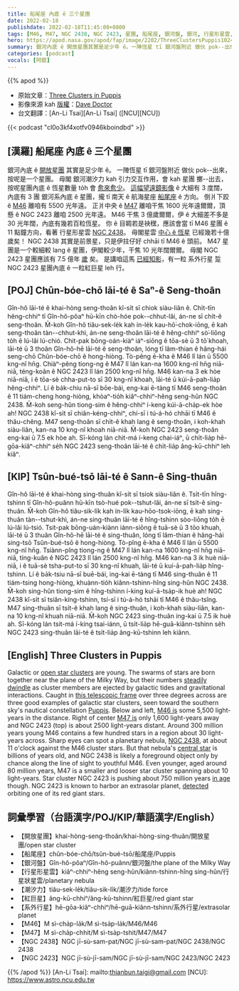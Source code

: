 ```yaml
---
title: 船尾座 內底 ê 三个星團
date: 2022-02-18
publishdate: 2022-02-18T11:45:00+0800
tags: [M46, M47, NGC 2438, NGC 2423, 星團, 船尾座, 銀河盤, 銀河, 行星形星雲, 潮汐力, 紅巨星, 系外行星]
hero: https://apod.nasa.gov/apod/fap/image/2202/ThreeClustersPuppis1024.jpg
summary: 銀河內底 ê 開放星團其實是足少年 ê。一陣恆星 tī 銀河盤附近 做伙 pok--出來，按呢是一个星團。
categories: [podcast]
vocals: [阿錕]
---
```


{{% apod %}}

- 原始文章：[Three Clusters in Puppis](https://apod.nasa.gov/apod/ap220218.html)
- 影像來源 kah [版權][copyright]：[Dave Doctor](https://daveandtelescope.wordpress.com/)
- 台文翻譯：[An-Li Tsai][An-Li Tsai] ([NCU][NCU])

{{< podcast "cl0o3kf4xotfv0946kboindbd" >}}

## [漢羅] 船尾座 內底 ê 三个星團
銀河內底 ê [開放星團][open star clusters] 其實是足少年 ê。
一陣恆星 tī 銀河盤附近 做伙 pok--出來，按呢是一个星團。
毋閣 銀河潮汐力 kah 引力交互作用，會 kah 星團 擲--出去，按呢星團內底 ê 恆星數量 to̍h 會 [愈來愈少][steadily dwindle]。
[這幅望遠鏡影像][this telescopic frame] ê 大細有 3 度闊，內底有 3 團 銀河系內底 ê 星團，攏 tī 南天 ê 航海星座 [船尾座][Puppis] ê 方向。
倒爿下跤 ê [M46][M46 is] 離咱有 5500 光年遠。
正爿中央 ê [M47][M47 is] 離咱干焦 1600 光年遠爾爾，頂懸 ê NGC 2423 離咱 2500 光年遠。
M46 干焦 3 億歲爾爾，伊 ê 大細差不多是 30 光年闊，內底有幾若百粒恆星。
你 ê 目睭若是袂䆀，應該會當 tī M46 星團 ê 11 點鐘方向，看著 行星形星雲 [NGC 2438][NGC 2438]。
毋閣星雲 [中心 ê 恆星][central star] 已經幾若十億歲矣！
NGC 2438 其實是前景星，只是伊拄仔好 chhāi tī M46 ê 頭前。
M47 星團是一个較細較 lang ê 星團，伊閣較少年，干焦 10 光年闊爾爾。
毋閣 NGC 2423 星團應該有 7.5 億年 [歲][in age] 矣。
是講咱這馬 [已經知影][detected]，有一粒 系外行星 踅 NGC 2423 星團內底 ê 一粒紅巨星 leh 行。

## [POJ] Chûn-bóe-chō lāi-té ê Saⁿ-ê Seng-thoân
Gîn-hô lāi-té ê khai-hòng seng-thoân kî-si̍t sī chiok siàu-liân ê.
Chi̍t-tīn hêng-chhiⁿ tī Gîn-hô-pôaⁿ hū-kīn chò-hóe pok--chhut-lâi, án-ne sī chi̍t-ê seng-thoân.
M̄-koh Gîn-hô tiâu-sek-le̍k kah ín-le̍k kau-hō͘-chok-iōng, ē kah seng-thoân tàn--chhut-khì, án-ne seng-thoân lāi-té ê hêng-chhiⁿ sò͘-liōng to̍h ē lú-lâi lú-chió.
Chit-pak bōng-oán-kiàⁿ iáⁿ-siōng ê tōa-sè ū 3 tō͘ khoah, lāi-té ū 3 thoân Gîn-hô-hē lāi-té ê seng-thoân, lóng tī lâm-thian ê hâng-hái seng-chō Chûn-bóe-chō ê hong-hiòng.
Tò-pêng ē-kha ê M46 lî lán ū 5500 kng-nî hn̄g.
Chiàⁿ-pêng tiong-ng ê M47 lî lán kan-na 1600 kng-nî hn̄g niā-niā, téng-koân ê NGC 2423 lî lán 2500 kng-nî hn̄g.
M46 kan-na 3 ek hòe niā-niā, i ê tōa-sè chha-put-to sī 30 kng-nî khoah, lāi-té ū kúi-ā-pah-lia̍p hêng-chhiⁿ.
Lí ê ba̍k-chiu nā-sī bōe-bái, eng-kai ē-tàng tī M46 seng-thoân ê 11 tiám-cheng hong-hiòng, khòaⁿ-tio̍h kiâⁿ-chhiⁿ-hêng seng-hûn NGC 2438.
M̄-koh seng-hûn tiong-sim ê hêng-chhiⁿ í-keng kúi-ā-cha̍p-ek hòe ah!
NGC 2438 kî-si̍t sī chiân-kéng-chhiⁿ, chí-sī i tú-á-hó chhāi tī M46 ê thâu-chêng.
M47 seng-thoân sī chi̍t-ê khah lang ê seng-thoân, i koh-khah siàu-liân, kan-na 10 kng-nî khoah niā-niā.
M̄-koh NGC 2423 seng-thoân eng-kai ū 7.5 ek hòe ah.
Sī-kóng lán chit-má í-keng chai-iáⁿ, ū chi̍t-lia̍p hē-gōa-kiâⁿ-chhiⁿ se̍h NGC 2423 seng-thoân lāi-té ê chi̍t-lia̍p âng-kū-chhiⁿ leh kiâⁿ.

## [KIP] Tsûn-bué-tsō lāi-té ê Sann-ê Sing-thuân
Gîn-hô lāi-té ê khai-hòng sing-thuân kî-si̍t sī tsiok siàu-liân ê.
Tsi̍t-tīn hîng-tshinn tī Gîn-hô-puânn hū-kīn tsò-hué pok--tshut-lâi, án-ne sī tsi̍t-ê sing-thuân.
M̄-koh Gîn-hô tiâu-sik-li̍k kah ín-li̍k kau-hōo-tsok-iōng, ē kah sing-thuân tàn--tshut-khì, án-ne sing-thuân lāi-té ê hîng-tshinn sòo-liōng to̍h ē lú-lâi lú-tsió.
Tsit-pak bōng-uán-kiànn iánn-siōng ê tuā-sè ū 3 tōo khuah, lāi-té ū 3 thuân Gîn-hô-hē lāi-té ê sing-thuân, lóng tī lâm-thian ê hâng-hái sing-tsō Tsûn-bué-tsō ê hong-hiòng.
Tò-pîng ē-kha ê M46 lî lán ū 5500 kng-nî hn̄g.
Tsiànn-pîng tiong-ng ê M47 lî lán kan-na 1600 kng-nî hn̄g niā-niā, tíng-kuân ê NGC 2423 lî lán 2500 kng-nî hn̄g.
M46 kan-na 3 ik huè niā-niā, i ê tuā-sè tsha-put-to sī 30 kng-nî khuah, lāi-té ū kuí-ā-pah-lia̍p hîng-tshinn.
Lí ê ba̍k-tsiu nā-sī buē-bái, ing-kai ē-tàng tī M46 sing-thuân ê 11 tiám-tsing hong-hiòng, khuànn-tio̍h kiânn-tshinn-hîng sing-hûn NGC 2438.
M̄-koh sing-hûn tiong-sim ê hîng-tshinn í-king kuí-ā-tsa̍p-ik huè ah!
NGC 2438 kî-si̍t sī tsiân-kíng-tshinn, tsí-sī i tú-á-hó tshāi tī M46 ê thâu-tsîng.
M47 sing-thuân sī tsi̍t-ê khah lang ê sing-thuân, i koh-khah siàu-liân, kan-na 10 kng-nî khuah niā-niā.
M̄-koh NGC 2423 sing-thuân ing-kai ū 7.5 ik huè ah.
Sī-kóng lán tsit-má í-king tsai-iánn, ū tsi̍t-lia̍p hē-guā-kiânn-tshinn se̍h NGC 2423 sing-thuân lāi-té ê tsi̍t-lia̍p âng-kū-tshinn leh kiânn.

## [English] Three Clusters in Puppis
Galactic or [open star clusters][open star clusters] are young.
The swarms of stars are born together near the plane of the Milky Way, but their numbers [steadily dwindle][steadily dwindle] as cluster members are ejected by galactic tides and gravitational interactions.
Caught in [this telescopic frame][this telescopic frame] over three degrees across are three good examples of galactic star clusters, seen toward the southern sky's nautical constellation [Puppis][Puppis].
Below and left, [M46 is][M46 is] some 5,500 light-years in the distance.
Right of center [M47 is][M47 is] only 1,600 light-years away and NGC 2423 (top) is about 2500 light-years distant.
Around 300 million years young M46 contains a few hundred stars in a region about 30 light-years across.
Sharp eyes can spot a planetary nebula, [NGC 2438][NGC 2438], at about 11 o'clock against the M46 cluster stars.
But that nebula's [central star][central star] is billions of years old, and NGC 2438 is likely a foreground object only by chance along the line of sight to youthful M46.
Even younger, aged around 80 million years, M47 is a smaller and looser star cluster spanning about 10 light-years.
Star cluster NGC 2423 is pushing about 750 million years [in age][in age] though.
NGC 2423 is known to harbor an extrasolar planet, [detected][detected] orbiting one of its red giant stars.

## 詞彙學習（台語漢字/POJ/KIP/華語漢字/English）
- 【開放星團】khai-hòng-seng-thoân/khai-hòng-sing-thuân/開放星團/open star cluster
- 【船尾座】chûn-bóe-chō/tsûn-bué-tsō/船尾座/Puppis
- 【銀河盤】Gîn-hô-pôaⁿ/Gîn-hô-puânn/銀河盤/the plane of the Milky Way
- 【行星形星雲】kiâⁿ-chhiⁿ-hêng seng-hûn/kiânn-tshinn-hîng sing-hûn/行星狀星雲/planetary nebula
- 【潮汐力】tiâu-sek-le̍k/tiâu-sik-li̍k/潮汐力/tide force
- 【紅巨星】âng-kū-chhiⁿ/âng-kū-tshinn/紅巨星/red giant star
- 【系外行星】hē-gōa-kiâⁿ-chhiⁿ/hē-guā-kiânn-tshinn/系外行星/extrasolar planet
- 【M46】M sì-cha̍p-la̍k/M sì-tsa̍p-la̍k/M46/M46
- 【M47】M sì-cha̍p-chhit/M sì-tsa̍p-tshit/M47/M47
- 【NGC 2438】NGC jī-sù-sam-pat/NGC jī-sù-sam-pat/NGC 2438/NGC 2438
- 【NGC 2423】NGC jī-sù-jī-sam/NGC jī-sù-jī-sam/NGC 2423/NGC 2423

{{% /apod %}}
[An-Li Tsai]: mailto:thianbun.taigi@gmail.com
[NCU]: https://www.astro.ncu.edu.tw

[copyright]: https://apod.nasa.gov/apod/fap/lib/about_apod.html#srapply

[open star clusters]:http://messier.seds.org/open.html
[steadily dwindle]:https://en.wikipedia.org/wiki/Open_cluster#Eventual_fate
[this telescopic frame]:https://www.astrobin.com/ok6qec/
[Puppis]:http://hawastsoc.org/deepsky/pup/index.html
[M46 is]:https://www.universetoday.com/35075/messier-46/
[M47 is]:https://www.universetoday.com/35129/messier-47-star-cluster/
[NGC 2438]:https://apod.nasa.gov/apod/ap120403.html
[central star]:https://chandra.harvard.edu/xray_sources/white_dwarfs.html
[in age]:https://apod.nasa.gov/apod/ap171115.html
[detected]:https://arxiv.org/abs/0706.2174
